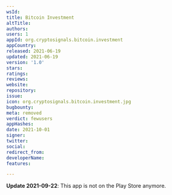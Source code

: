 ```yaml
---
wsId: 
title: Bitcoin Investment
altTitle: 
authors: 
users: 1
appId: org.cryptosignals.bitcoin.investment
appCountry: 
released: 2021-06-19
updated: 2021-06-19
version: '1.0'
stars: 
ratings: 
reviews: 
website: 
repository: 
issue: 
icon: org.cryptosignals.bitcoin.investment.jpg
bugbounty: 
meta: removed
verdict: fewusers
appHashes: 
date: 2021-10-01
signer: 
twitter: 
social: 
redirect_from: 
developerName: 
features: 

---
```


**Update 2021-09-22**: This app is not on the Play Store anymore.
